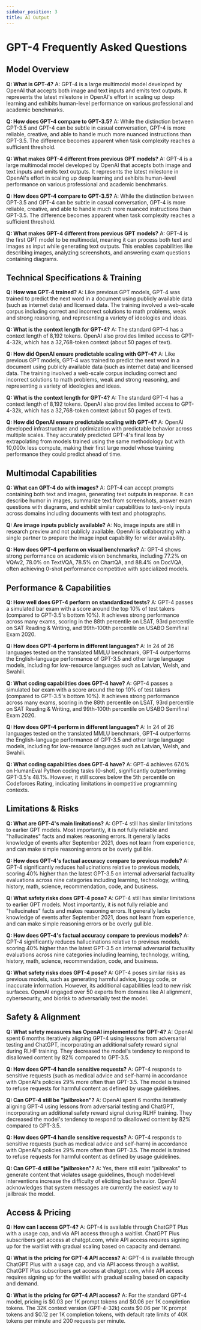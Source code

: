 ```yaml
---
sidebar_position: 3
title: AI Output
---
```


# GPT-4 Frequently Asked Questions

## Model Overview

**Q: What is GPT-4?**
A: GPT-4 is a large multimodal model developed by OpenAI that accepts both image and text inputs and emits text outputs. It represents the latest milestone in OpenAI's effort in scaling up deep learning and exhibits human-level performance on various professional and academic benchmarks.

**Q: How does GPT-4 compare to GPT-3.5?**
A: While the distinction between GPT-3.5 and GPT-4 can be subtle in casual conversation, GPT-4 is more reliable, creative, and able to handle much more nuanced instructions than GPT-3.5. The difference becomes apparent when task complexity reaches a sufficient threshold.

**Q: What makes GPT-4 different from previous GPT models?**
A: GPT-4 is a large multimodal model developed by OpenAI that accepts both image and text inputs and emits text outputs. It represents the latest milestone in OpenAI's effort in scaling up deep learning and exhibits human-level performance on various professional and academic benchmarks.

**Q: How does GPT-4 compare to GPT-3.5?**
A: While the distinction between GPT-3.5 and GPT-4 can be subtle in casual conversation, GPT-4 is more reliable, creative, and able to handle much more nuanced instructions than GPT-3.5. The difference becomes apparent when task complexity reaches a sufficient threshold.

**Q: What makes GPT-4 different from previous GPT models?**
A: GPT-4 is the first GPT model to be multimodal, meaning it can process both text and images as input while generating text outputs. This enables capabilities like describing images, analyzing screenshots, and answering exam questions containing diagrams.

## Technical Specifications & Training

**Q: How was GPT-4 trained?**
A: Like previous GPT models, GPT-4 was trained to predict the next word in a document using publicly available data (such as internet data) and licensed data. The training involved a web-scale corpus including correct and incorrect solutions to math problems, weak and strong reasoning, and representing a variety of ideologies and ideas.

**Q: What is the context length for GPT-4?**
A: The standard GPT-4 has a context length of 8,192 tokens. OpenAI also provides limited access to GPT-4-32k, which has a 32,768-token context (about 50 pages of text).

**Q: How did OpenAI ensure predictable scaling with GPT-4?**
A: Like previous GPT models, GPT-4 was trained to predict the next word in a document using publicly available data (such as internet data) and licensed data. The training involved a web-scale corpus including correct and incorrect solutions to math problems, weak and strong reasoning, and representing a variety of ideologies and ideas.

**Q: What is the context length for GPT-4?**
A: The standard GPT-4 has a context length of 8,192 tokens. OpenAI also provides limited access to GPT-4-32k, which has a 32,768-token context (about 50 pages of text).

**Q: How did OpenAI ensure predictable scaling with GPT-4?**
A: OpenAI developed infrastructure and optimization with predictable behavior across multiple scales. They accurately predicted GPT-4's final loss by extrapolating from models trained using the same methodology but with 10,000x less compute, making their first large model whose training performance they could predict ahead of time.

## Multimodal Capabilities

**Q: What can GPT-4 do with images?**
A: GPT-4 can accept prompts containing both text and images, generating text outputs in response. It can describe humor in images, summarize text from screenshots, answer exam questions with diagrams, and exhibit similar capabilities to text-only inputs across domains including documents with text and photographs.

**Q: Are image inputs publicly available?**
A: No, image inputs are still in research preview and not publicly available. OpenAI is collaborating with a single partner to prepare the image input capability for wider availability.

**Q: How does GPT-4 perform on visual benchmarks?**
A: GPT-4 shows strong performance on academic vision benchmarks, including 77.2% on VQAv2, 78.0% on TextVQA, 78.5% on ChartQA, and 88.4% on DocVQA, often achieving 0-shot performance competitive with specialized models.

## Performance & Capabilities

**Q: How well does GPT-4 perform on standardized tests?**
A: GPT-4 passes a simulated bar exam with a score around the top 10% of test takers (compared to GPT-3.5's bottom 10%). It achieves strong performance across many exams, scoring in the 88th percentile on LSAT, 93rd percentile on SAT Reading & Writing, and 99th-100th percentile on USABO Semifinal Exam 2020.

**Q: How does GPT-4 perform in different languages?**
A: In 24 of 26 languages tested on the translated MMLU benchmark, GPT-4 outperforms the English-language performance of GPT-3.5 and other large language models, including for low-resource languages such as Latvian, Welsh, and Swahili.

**Q: What coding capabilities does GPT-4 have?**
A: GPT-4 passes a simulated bar exam with a score around the top 10% of test takers (compared to GPT-3.5's bottom 10%). It achieves strong performance across many exams, scoring in the 88th percentile on LSAT, 93rd percentile on SAT Reading & Writing, and 99th-100th percentile on USABO Semifinal Exam 2020.

**Q: How does GPT-4 perform in different languages?**
A: In 24 of 26 languages tested on the translated MMLU benchmark, GPT-4 outperforms the English-language performance of GPT-3.5 and other large language models, including for low-resource languages such as Latvian, Welsh, and Swahili.

**Q: What coding capabilities does GPT-4 have?** A: GPT-4 achieves 67.0% on HumanEval Python coding tasks (0-shot), significantly outperforming GPT-3.5's 48.1%. However, it still scores below the 5th percentile on Codeforces Rating, indicating limitations in competitive programming contexts.

## Limitations & Risks

**Q: What are GPT-4's main limitations?**
A: GPT-4 still has similar limitations to earlier GPT models. Most importantly, it is not fully reliable and "hallucinates" facts and makes reasoning errors. It generally lacks knowledge of events after September 2021, does not learn from experience, and can make simple reasoning errors or be overly gullible.

**Q: How does GPT-4's factual accuracy compare to previous models?**
A: GPT-4 significantly reduces hallucinations relative to previous models, scoring 40% higher than the latest GPT-3.5 on internal adversarial factuality evaluations across nine categories including learning, technology, writing, history, math, science, recommendation, code, and business.

**Q: What safety risks does GPT-4 pose?**
A: GPT-4 still has similar limitations to earlier GPT models. Most importantly, it is not fully reliable and "hallucinates" facts and makes reasoning errors. It generally lacks knowledge of events after September 2021, does not learn from experience, and can make simple reasoning errors or be overly gullible.

**Q: How does GPT-4's factual accuracy compare to previous models?**
A: GPT-4 significantly reduces hallucinations relative to previous models, scoring 40% higher than the latest GPT-3.5 on internal adversarial factuality evaluations across nine categories including learning, technology, writing, history, math, science, recommendation, code, and business.

**Q: What safety risks does GPT-4 pose?**
A: GPT-4 poses similar risks as previous models, such as generating harmful advice, buggy code, or inaccurate information. However, its additional capabilities lead to new risk surfaces. OpenAI engaged over 50 experts from domains like AI alignment, cybersecurity, and biorisk to adversarially test the model.

## Safety & Alignment

**Q: What safety measures has OpenAI implemented for GPT-4?**
A: OpenAI spent 6 months iteratively aligning GPT-4 using lessons from adversarial testing and ChatGPT, incorporating an additional safety reward signal during RLHF training. They decreased the model's tendency to respond to disallowed content by 82% compared to GPT-3.5.

**Q: How does GPT-4 handle sensitive requests?**
A: GPT-4 responds to sensitive requests (such as medical advice and self-harm) in accordance with OpenAI's policies 29% more often than GPT-3.5. The model is trained to refuse requests for harmful content as defined by usage guidelines.

**Q: Can GPT-4 still be "jailbroken"?**
A: OpenAI spent 6 months iteratively aligning GPT-4 using lessons from adversarial testing and ChatGPT, incorporating an additional safety reward signal during RLHF training. They decreased the model's tendency to respond to disallowed content by 82% compared to GPT-3.5.

**Q: How does GPT-4 handle sensitive requests?**
A: GPT-4 responds to sensitive requests (such as medical advice and self-harm) in accordance with OpenAI's policies 29% more often than GPT-3.5. The model is trained to refuse requests for harmful content as defined by usage guidelines.

**Q: Can GPT-4 still be "jailbroken"?**
A: Yes, there still exist "jailbreaks" to generate content that violates usage guidelines, though model-level interventions increase the difficulty of eliciting bad behavior. OpenAI acknowledges that system messages are currently the easiest way to jailbreak the model.

## Access & Pricing

**Q: How can I access GPT-4?**
A: GPT-4 is available through ChatGPT Plus with a usage cap, and via API access through a waitlist. ChatGPT Plus subscribers get access at chatgpt.com, while API access requires signing up for the waitlist with gradual scaling based on capacity and demand.

**Q: What is the pricing for GPT-4 API access?**
A: GPT-4 is available through ChatGPT Plus with a usage cap, and via API access through a waitlist. ChatGPT Plus subscribers get access at chatgpt.com, while API access requires signing up for the waitlist with gradual scaling based on capacity and demand.

**Q: What is the pricing for GPT-4 API access?**
A: For the standard GPT-4 model, pricing is $0.03 per 1K prompt tokens and $0.06 per 1K completion tokens. The 32K context version (GPT-4-32k) costs $0.06 per 1K prompt tokens and $0.12 per 1K completion tokens, with default rate limits of 40K tokens per minute and 200 requests per minute.
